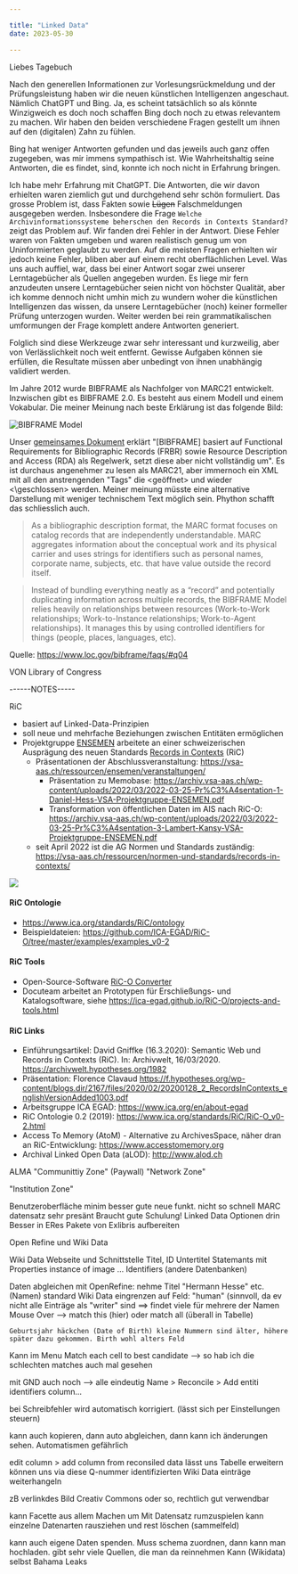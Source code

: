 ```yaml
---

title: "Linked Data"  
date: 2023-05-30   

---
```



Liebes Tagebuch

Nach den generellen Informationen zur Vorlesungsrückmeldung und der Prüfungsleistung haben wir die neuen künstlichen Intelligenzen angeschaut.
Nämlich ChatGPT und Bing.
Ja, es scheint tatsächlich so als könnte Winzigweich es doch noch schaffen Bing doch noch zu etwas relevantem zu machen.
Wir haben den beiden verschiedene Fragen gestellt um ihnen auf den (digitalen) Zahn zu fühlen.

Bing hat weniger Antworten gefunden und das jeweils auch ganz offen zugegeben, was mir immens sympathisch ist.
Wie Wahrheitshaltig seine Antworten, die es findet, sind, konnte ich noch nicht in Erfahrung bringen.

Ich habe mehr Erfahrung mit ChatGPT.
Die Antworten, die wir davon erhielten waren ziemlich gut und durchgehend sehr schön formuliert.
Das grosse Problem ist, dass Fakten sowie ~~Lügen~~ Falschmeldungen ausgegeben werden.
Insbesondere die Frage ``Welche Archivinformationssysteme beherschen den Records in Contexts Standard?`` zeigt das Problem auf.
Wir fanden drei Fehler in der Antwort.
Diese Fehler waren von Fakten umgeben und waren realistisch genug um von Uninformierten geglaubt zu werden.
Auf die meisten Fragen erhielten wir jedoch keine Fehler, bliben aber auf einem recht oberflächlichen Level.
Was uns auch auffiel, war, dass bei einer Antwort sogar zwei unserer Lerntagebücher als Quellen angegeben wurden.
Es liege mir fern anzudeuten unsere Lerntagebücher seien nicht von höchster Qualität, aber ich komme dennoch nicht umhin mich zu wundern woher die künstlichen Intelligenzen das wissen, da unsere Lerntagebücher (noch) keiner formeller Prüfung unterzogen wurden.
Weiter werden bei rein grammatikalischen umformungen der Frage komplett andere Antworten generiert.

Folglich sind diese Werkzeuge zwar sehr interessant und kurzweilig, aber von Verlässlichkeit noch weit entfernt.
Gewisse Aufgaben können sie erfüllen, die Resultate müssen aber unbedingt von ihnen unabhängig validiert werden.

Im Jahre 2012 wurde BIBFRAME als Nachfolger von MARC21 entwickelt.
Inzwischen gibt es BIBFRAME 2.0.
Es besteht aus einem Modell und einem Vokabular.
Die meiner Meinung nach beste Erklärung ist das folgende Bild:

![BIBFRAME Model](https://www.loc.gov/bibframe/docs/images/bf2-model.jpg)

Unser [gemeinsames Dokument](https://pad.gwdg.de/_6j1KL1wS9O7PD09pYDGoA?view#BIBFRAME) erklärt "[BIBFRAME] basiert auf Functional Requirements for Bibliographic Records (FRBR) sowie Resource Description and Access (RDA) als Regelwerk, setzt diese aber nicht vollständig um".
Es ist durchaus angenehmer zu lesen als MARC21, aber immernoch ein XML mit all den anstrengenden "Tags" die <geöffnet> und wieder <\geschlossen> werden.
Meiner meinung müsste eine alternative Darstellung mit weniger technischem Text möglich sein.
Phython schafft das schliesslich auch.

> As a bibliographic description format, the MARC format focuses on catalog records that are independently understandable. MARC aggregates information about the conceptual work and its physical carrier and uses strings for identifiers such as personal names, corporate name, subjects, etc. that have value outside the record itself.

> Instead of bundling everything neatly as a “record” and potentially duplicating information across multiple records, the BIBFRAME Model relies heavily on relationships between resources (Work-to-Work relationships; Work-to-Instance relationships; Work-to-Agent relationships). It manages this by using controlled identifiers for things (people, places, languages, etc).

Quelle: https://www.loc.gov/bibframe/faqs/#q04

VON Library of Congress

------NOTES-----

RiC
* basiert auf Linked-Data-Prinzipien
* soll neue und mehrfache Beziehungen zwischen Entitäten ermöglichen
* Projektgruppe [ENSEMEN](https://vsa-aas.ch/verein/arbeitsgruppen/ensemen/) arbeitete an einer schweizerischen Ausprägung des neuen Standards [Records in Contexts](https://www.ica.org/en/records-contexts-german) (RiC)
  * Präsentationen der Abschlussveranstaltung: https://vsa-aas.ch/ressourcen/ensemen/veranstaltungen/
    * Präsentation zu Memobase: https://archiv.vsa-aas.ch/wp-content/uploads/2022/03/2022-03-25-Pr%C3%A4sentation-1-Daniel-Hess-VSA-Projektgruppe-ENSEMEN.pdf
    * Transformation von öffentlichen Daten im AIS nach RiC-O: https://archiv.vsa-aas.ch/wp-content/uploads/2022/03/2022-03-25-Pr%C3%A4sentation-3-Lambert-Kansy-VSA-Projektgruppe-ENSEMEN.pdf
  * seit April 2022 ist die AG Normen und Standards zuständig: https://vsa-aas.ch/ressourcen/normen-und-standards/records-in-contexts/

![](https://raw.githubusercontent.com/ICA-EGAD/RiC-O/master/diagrams/diagrams_v0-2/RiC-CM-overview/diagram_RiC-CM-overview-RiC-v0-2.jpg)

#### RiC Ontologie

* https://www.ica.org/standards/RiC/ontology
* Beispieldateien: https://github.com/ICA-EGAD/RiC-O/tree/master/examples/examples_v0-2

#### RiC Tools

* Open-Source-Software [RiC-O Converter](https://archivesnationalesfr.github.io/rico-converter/)
* Docuteam arbeitet an Prototypen für Erschließungs- und Katalogsoftware, siehe https://ica-egad.github.io/RiC-O/projects-and-tools.html

#### RiC Links

* Einführungsartikel: David Gniffke (16.3.2020): Semantic Web und Records in Contexts (RiC). In: Archivwelt, 16/03/2020. <https://archivwelt.hypotheses.org/1982>
* Präsentation: Florence Clavaud <https://f.hypotheses.org/wp-content/blogs.dir/2167/files/2020/02/20200128_2_RecordsInContexts_englishVersionAdded1003.pdf>
* Arbeitsgruppe ICA EGAD: <https://www.ica.org/en/about-egad>
* RiC Ontologie 0.2 (2019): https://www.ica.org/standards/RiC/RiC-O_v0-2.html
* Access To Memory (AtoM) - Alternative zu ArchivesSpace, näher dran an RiC-Entwicklung: <https://www.accesstomemory.org>
* Archival Linked Open Data (aLOD): <http://www.alod.ch>


ALMA
"Communittiy Zone"
(Paywall)
"Network Zone"

"Institution Zone"

Benutzeroberfläche minim besser
gute neue funkt.
nicht so schnell
MARC datensatz sehr presänt
Braucht gute Schulung!
Linked Data Optionen drin
Besser in ERes Pakete von Exlibris aufbereiten

Open Refine und Wiki Data

Wiki Data
Webseite und Schnittstelle
Titel, ID
Untertitel
Statemants mit Properties
	instance of
	image
	...
Identifiers (andere Datenbanken)

Daten abgleichen mit OpenRefine:
	nehme Titel "Hermann Hesse" etc. (Namen)
	standard Wiki Data
	eingrenzen auf Feld: "human" (sinnvoll, da ev nicht alle Einträge als "writer" sind
	==> findet viele für mehrere der Namen
		Mouse Over --> match this (hier) oder match all (überall in Tabelle)

	Geburtsjahr häckchen (Date of Birth) kleine Nummern sind älter, höhere später dazu gekommen. Birth wohl alters Feld
	
Kann im Menu Match each cell to best candidate --> so hab ich die schlechten matches auch mal gesehen

mit GND auch noch --> alle eindeutig
Name > Reconcile > Add entiti identifiers column...

bei Schreibfehler wird automatisch korrigiert. (lässt sich per Einstellungen steuern)

kann auch kopieren, dann auto abgleichen, dann kann ich änderungen sehen. Automatismen gefährlich

edit column > add column from reconsiled data
	lässt uns Tabelle erweitern
können uns via diese Q-nummer identifizierten Wiki Data einträge weiterhangeln

zB verlinkdes Bild Creativ Commons oder so, rechtlich gut verwendbar

kann Facette aus allem Machen um Mit Datensatz rumzuspielen
kann einzelne Datenarten rausziehen und rest löschen (sammelfeld)

kann auch eigene Daten spenden. Muss schema zuordnen, dann kann man hochladen.
gibt sehr viele Quellen, die man da reinnehmen Kann (Wikidata) selbst Bahama Leaks
